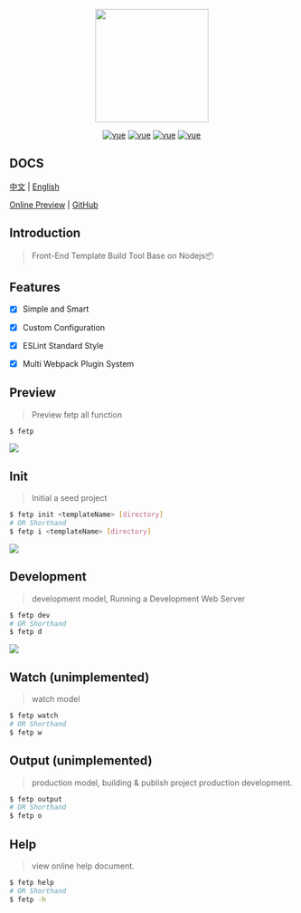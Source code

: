 
<p align="center">
    <a href="http://www.yangoogle.com/#/lib/messages">
        <img width="200" src="https://avatars2.githubusercontent.com/u/45163886?s=400&u=72e70470a7f4cc42bff9f054dcee0d8cfce57d58&v=4"/>
    </a>
</p>

<p align="center">
  <a href="https://cn.vuejs.org/v2/guide/"><img src="https://img.shields.io/badge/vue0-2.0-brightgreen.svg" alt="vue"></a>
  <a href="https://opensource.org/licenses/MIT"><img src="https://img.shields.io/badge/license-MIT-yellow.svg" alt="vue"></a>
  <a href="https://nodejs.org/docs/latest-v8.x/api/"><img src="https://img.shields.io/badge/nodejs-%3E%3D8.x-green.svg" alt="vue"></a>
  <a href="https://www.npmjs.com/package/fetp"><img src="https://img.shields.io/badge/npm-%3E%3D0.3.7-orange.svg" alt="vue"></a>
</p>

## DOCS
[中文](https://fetp.github.io/fetp-docs/#/zh-cn/quickstart) | [English](https://fetp.github.io/fetp-docs/#/en-us/quickstart)


[Online Preview](https://fetp.github.io/fetp-docs/#/en-us/usage) | [GitHub](https://github.com/yang657850144/fetp)

## Introduction

>  Front-End Template Build Tool Base on Nodejs📦 

## Features

* [x] Simple and Smart 
* [x] Custom Configuration
* [x] ESLint Standard Style
* [x] Multi Webpack Plugin System


## Preview

> Preview fetp all function

```bash
$ fetp
```

![](https://makefriends.bs2dl.yy.com/bm1543127896249.gif)


## Init

> Initial a seed project

```bash
$ fetp init <templateName> [directory]
# OR Shorthand 
$ fetp i <templateName> [directory]
```

![](https://makefriends.bs2dl.yy.com/bm1543643949529.gif)

## Development

> development model, Running a Development Web Server

```bash
$ fetp dev
# OR Shorthand 
$ fetp d
```

![](https://makefriends.bs2dl.yy.com/bm1543644512171.gif)


## Watch (unimplemented)

> watch model

```bash
$ fetp watch
# OR Shorthand 
$ fetp w
```

## Output (unimplemented)

> production model, building & publish project production development.

```bash
$ fetp output
# OR Shorthand 
$ fetp o
```

## Help

> view online help document.

```bash
$ fetp help
# OR Shorthand
$ fetp -h
```

